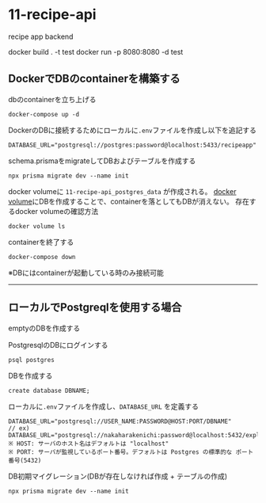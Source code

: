 # 11-recipe-api
recipe app backend

docker build . -t test
docker run -p 8080:8080 -d test

## DockerでDBのcontainerを構築する
dbのcontainerを立ち上げる
```
docker-compose up -d
```
DockerのDBに接続するためにローカルに`.env`ファイルを作成し以下を追記する
```
DATABASE_URL="postgresql://postgres:password@localhost:5433/recipeapp"
```

schema.prismaをmigrateしてDBおよびテーブルを作成する
```
npx prisma migrate dev --name init
```
docker volumeに `11-recipe-api_postgres_data` が作成される。
[docker volume](https://matsuand.github.io/docs.docker.jp.onthefly/storage/volumes/)にDBを作成することで、containerを落としてもDBが消えない。
存在するdocker volumeの確認方法
```
docker volume ls
```
containerを終了する
```
docker-compose down
```
※DBにはcontainerが起動している時のみ接続可能

---
## ローカルでPostgreqlを使用する場合
emptyのDBを作成する


PostgresqlのDBにログインする
```
psql postgres
```

DBを作成する
```
create database DBNAME;
```

ローカルに`.env`ファイルを作成し、`DATABASE_URL` を定義する
```
DATABASE_URL="postgresql://USER_NAME:PASSWORD@HOST:PORT/DBNAME"
// ex) DATABASE_URL="postgresql://nakaharakenichi:password@localhost:5432/exploreprisma"
※ HOST: サーバのホスト名はデフォルトは "localhost" 
※ PORT: サーバが監視しているポート番号。デフォルトは Postgres の標準的な ポート番号(5432)
```

DB初期マイグレーション(DBが存在しなければ作成 + テーブルの作成)
```
npx prisma migrate dev --name init
```